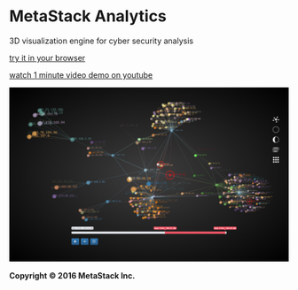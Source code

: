 # MetaStack Analytics
3D visualization engine for cyber security analysis


[try it in your browser](http://metastackio.github.io/analytics/app.html)

[watch 1 minute video demo on youtube](https://youtu.be/TM8B2GdWtiQ)

![Image](./screenshots/forceDirected.png)

**Copyright &copy; 2016 MetaStack Inc.**
